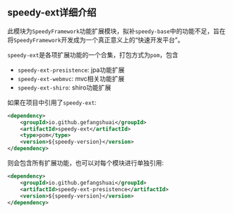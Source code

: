 speedy-ext详细介绍
----
此模块为`SpeedyFramework`功能扩展模块，拟补`speedy-base`中的功能不足，旨在将`SpeedyFramework`开发成为一个真正意义上的“快速开发平台”。

`speedy-ext`是各项扩展功能的一个合集，打包方式为`pom`，包含
- `speedy-ext-presistence`: jpa功能扩展
- `speedy-ext-webmvc`: mvc相关功能扩展
- `speedy-ext-shiro`: shiro功能扩展

如果在项目中引用了`speedy-ext`:
```xml
<dependency>
    <groupId>io.github.gefangshuai</groupId>
    <artifactId>speedy-ext</artifactId>
    <type>pom</type>
    <version>${speedy-version}</version>
</dependency>
```

则会包含所有扩展功能，也可以对每个模块进行单独引用:
```xml
<dependency>
    <groupId>io.github.gefangshuai</groupId>
    <artifactId>speedy-ext-presistence</artifactId>
    <version>${speedy-version}</version>
</dependency>
```
